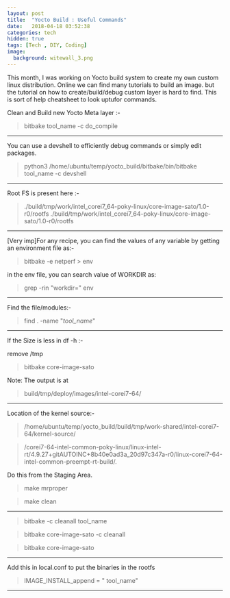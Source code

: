 ```yaml
---
layout: post
title:  "Yocto Build : Useful Commands"
date:   2018-04-18 03:52:38
categories: tech
hidden: true
tags: [Tech , DIY, Coding]
image:
  background: witewall_3.png
---
```


This month, I was working on Yocto build system to create my own custom linux distribution. Online we can find many tutorials to build an image. but the tutorial on how to create/build/debug custom layer is hard to find. This is sort of help cheatsheet to look uptufor commands.


Clean and Build new Yocto Meta layer :-

>bitbake tool_name  -c do_compile
---------------------------------------------------------------------

You can use a devshell to efficiently debug commands or simply edit packages.

>python3 /home/ubuntu/temp/yocto_build/bitbake/bin/bitbake tool_name -c devshell

---------------------------------------------------------------------
Root FS is present here :-
>./build/tmp/work/intel_corei7_64-poky-linux/core-image-sato/1.0-r0/rootfs
>./build/tmp/work/intel_corei7_64-poky-linux/core-image-sato/1.0-r0/rootfs

---------------------------------------------------------------------
[Very imp]For any recipe, you can find the values of any variable by getting an environment file as:-

> bitbake -e netperf > env

in the env file, you can search value of WORKDIR as:

>grep -rin "workdir=" env

---------------------------------------------------------------------
Find the file/modules:-

>find . -name "*tool_name*"

---------------------------------------------------------------------
If the Size is less in df -h :-

remove /tmp

>bitbake core-image-sato

Note: The output is at

>build/tmp/deploy/images/intel-corei7-64/

---------------------------------------------------------------------
Location of the kernel source:-

>/home/ubuntu/temp/yocto_build/build/tmp/work-shared/intel-corei7-64/kernel-source/

>/corei7-64-intel-common-poky-linux/linux-intel-rt/4.9.27+gitAUTOINC+8b40e0ad3a_20d97c347a-r0/linux-corei7-64-intel-common-preempt-rt-build/.

Do this from the Staging Area.

>make mrproper

>make clean
---------------------------------------------------------------------

>bitbake -c cleanall tool_name

>bitbake core-image-sato -c cleanall

>bitbake core-image-sato

---------------------------------------------------------------------
Add this in local.conf to put the binaries in the rootfs

>IMAGE_INSTALL_append = " tool_name"

---------------------------------------------------------------------
